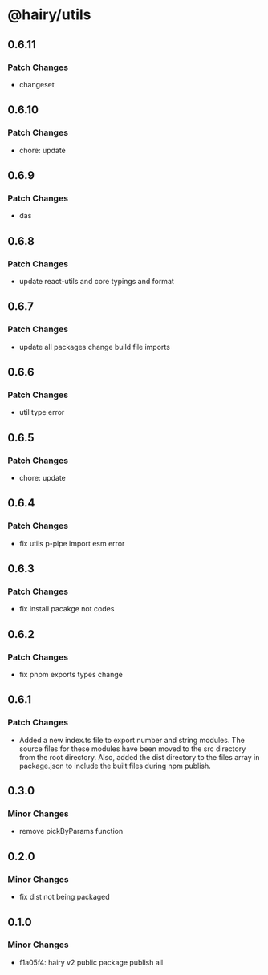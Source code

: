 # @hairy/utils

## 0.6.11

### Patch Changes

- changeset

## 0.6.10

### Patch Changes

- chore: update

## 0.6.9

### Patch Changes

- das

## 0.6.8

### Patch Changes

- update react-utils and core typings and format

## 0.6.7

### Patch Changes

- update all packages change build file imports

## 0.6.6

### Patch Changes

- util type error

## 0.6.5

### Patch Changes

- chore: update

## 0.6.4

### Patch Changes

- fix utils p-pipe import esm error

## 0.6.3

### Patch Changes

- fix install pacakge not codes

## 0.6.2

### Patch Changes

- fix pnpm exports types change

## 0.6.1

### Patch Changes

- Added a new index.ts file to export number and string modules. The source files for these modules have been moved to the src directory from the root directory. Also, added the dist directory to the files array in package.json to include the built files during npm publish.

## 0.3.0

### Minor Changes

- remove pickByParams function

## 0.2.0

### Minor Changes

- fix dist not being packaged

## 0.1.0

### Minor Changes

- f1a05f4: hairy v2 public package publish all
